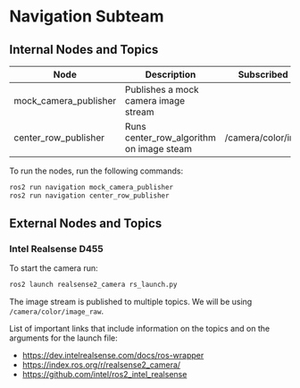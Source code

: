 # Navigation Subteam

## Internal Nodes and Topics

| Node                  | Description                              | Subscribed Topics       | Published Topics       |
| --------------------- | ---------------------------------------- | ----------------------- | ---------------------- |
| mock_camera_publisher | Publishes a mock camera image stream     |                         | navigation/mock_camera |
| center_row_publisher  | Runs center_row_algorithm on image steam | /camera/color/image_raw | navigation/center_row  |

To run the nodes, run the following commands:

```bash
ros2 run navigation mock_camera_publisher
ros2 run navigation center_row_publisher
```

## External Nodes and Topics

### Intel Realsense D455

To start the camera run:

```bash
ros2 launch realsense2_camera rs_launch.py
```

The image stream is published to multiple topics. We will be using `/camera/color/image_raw`.

List of important links that include information on the topics and on the arguments for the launch file:

- https://dev.intelrealsense.com/docs/ros-wrapper
- https://index.ros.org/r/realsense2_camera/
- https://github.com/intel/ros2_intel_realsense

